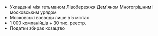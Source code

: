 - Укладенні між гетьманом Лівобережжя Дем'яном Многогрішним і московським урядом
- Московські воєводи лише в 5 містах
- 1 000 компанійців + 30 тис. реєстр.
- Податки збирає козацтво